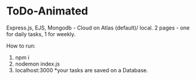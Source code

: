 # ToDo-Animated
Express.js, EJS, Mongodb - Cloud on Atlas (default)/ local. 2 pages - one for daily tasks, 1 for weekly.

How to run:
1. npm i
2. nodemon index.js
3. localhost:3000
*your tasks are saved on a Database.
